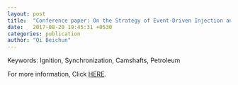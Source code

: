 ```yaml
---
layout: post
title:  "Conference paper: On the Strategy of Event-Driven Injection and Ignition Synchronous Control for SI Engine(January 2017)"
date:   2017-08-20 19:45:31 +0530
categories: publication
author: "Qi Beichun"
---
```


Keywords:
Ignition, Synchronization, Camshafts, Petroleum

For more information, Click [HERE][here].

[here]: http://ieeexplore.ieee.org/document/7823520/

